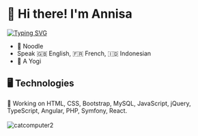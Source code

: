 # 👋 Hi there! I'm Annisa

[![Typing SVG](https://readme-typing-svg.herokuapp.com?color=%2336BCF7&size=25&duration=6000&width=500&height=40&lines=Welcome+to+Annisa's+GitHub+Profile!;Front-End+Web+Developer;Back-End+Web+Developer)](https://git.io/typing-svg)
<ul>
  <li> 🍜 Noodle</li>
  <li> Speak 🇬🇧 English, 🇫🇷 French, 🇮🇩 Indonesian</li>
  <li> 🧘 A Yogi</li>
</ul>

## 🖥️ Technologies
🔭 Working on HTML, CSS, Bootstrap, MySQL, JavaScript, jQuery, TypeScript, Angular, PHP, Symfony, React. <br><br>
![catcomputer2](https://user-images.githubusercontent.com/78032924/111182193-f5d34700-85ae-11eb-81e7-a06c386b271f.gif)

<!--
**ahidayati/ahidayati** is a ✨ _special_ ✨ repository because its `README.md` (this file) appears on your GitHub profile.

Here are some ideas to get you started:

- 🔭 I’m currently working on ...
- 🌱 I’m currently learning ...
- 👯 I’m looking to collaborate on ...
- 🤔 I’m looking for help with ...
- 💬 Ask me about ...
- 📫 How to reach me: ...
- 😄 Pronouns: ...
- ⚡ Fun fact: ...
-->

